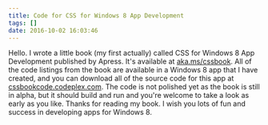 ```yaml
---
title: Code for CSS for Windows 8 App Development
tags: []
date: 2016-10-02 16:03:46
---
```


Hello. I wrote a little book (my first actually) called CSS for Windows 8 App Development published by Apress. It&#39;s available at [aka.ms/cssbook](http://aka.ms/cssbook). All of the code listings from the book are available in a Windows 8 app that I have created, and you can download all of the source code for this app at [cssbookcode.codeplex.com](http://cssbookcode.codeplex.com). The code is not polished yet as the book is still in alpha, but it should build and run and you&#39;re welcome to take a look as early as you like. Thanks for reading my book. I wish you lots of fun and success in developing apps for Windows 8.